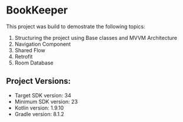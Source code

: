 # BookKeeper
This project was build to demostrate the following topics: 
  1) Structuring the project using Base classes and MVVM Architecture
  2) Navigation Component
  3) Shared Flow
  4) Retrofit
  5) Room Database

## Project Versions:
  * Target SDK version: 34
  * Minimum SDK version: 23
  * Kotlin version: 1.9.10
  * Gradle version: 8.1.2
